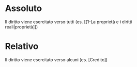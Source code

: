 # Assoluto

Il diritto viene esercitato verso tutti (es. [[1-La proprietà e i diritti reali|proprietà]])

# Relativo

Il diritto viene esercitato verso alcuni (es. [Credito])
